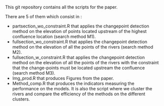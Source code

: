 This git repository contains all the scripts for the paper.

There are 5 of them which consist in : 

- partsection_wo_constraint.R that applies the changepoint detection method on the elevation of points located upstream of the highest confluence location (search method M1). 
- fullsection_wo_constraint.R that applies the changepoint detection method on the elevation of all the points of the rivers (search method M2).
- fullsection_w_constraint.R that applies the changepoint detection method on the elevation of all the points of the rivers with the constraint that the change-points must be located upstream the confluence (search method M3).
- Img_prod.R that produces Figures from the paper.
- Method_comp.R that produces the indicators measuring the performance on the models. It is also the script where we cluster the rivers and compare the efficiency of the methods on the different clusters.
